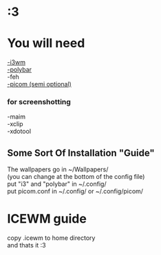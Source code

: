 <h1> :3 <h1>

<body>
<h1>You will need</h1> 
<p1>
<a href="https://i3wm.org/">-i3wm</a><br>
<a href="https://github.com/polybar/polybar">-polybar</a><br>
-feh<br>
<a href="https://github.com/yshui/picom">-picom (semi optional)</a><br>
<h3>for screenshotting</h3>
-maim<br>
-xclip<br>
-xdotool<br>
<h2>Some Sort Of Installation "Guide"</h2>
The wallpapers go in ~/Wallpapers/<br>
(you can change at the bottom of the config file)<br>
put "i3" and "polybar" in ~/.config/<br>
put picom.conf in ~/.config/ or ~/.config/picom/<br>
</p1>
<h1> ICEWM guide</h1>
<p2>
copy .icewm to home directory<br>
and thats it :3<br>
</p2>
</body>

